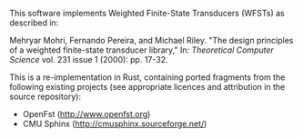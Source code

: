 This software implements Weighted Finite-State Transducers (WFSTs) as
described in:

Mehryar Mohri, Fernando Pereira, and Michael Riley. "The design
principles of a weighted finite-state transducer library," In:
*Theoretical Computer Science* vol. 231 issue 1 (2000): pp. 17-32.

This is a re-implementation in Rust, containing ported fragments
from the following existing projects (see appropriate licences and
attribution in the source repository):

 * OpenFst (http://www.openfst.org)
 * CMU Sphinx (http://cmusphinx.sourceforge.net/)
